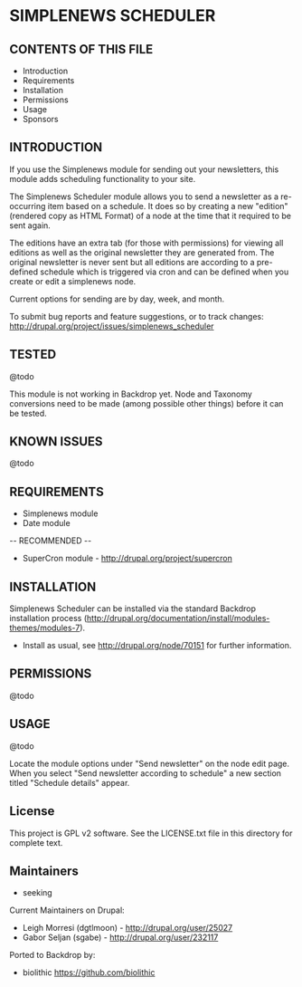 SIMPLENEWS SCHEDULER
===========

CONTENTS OF THIS FILE
---------------------

 - Introduction
 - Requirements
 - Installation
 - Permissions
 - Usage
 - Sponsors

INTRODUCTION
------------

If you use the Simplenews module for sending out your newsletters, this module adds scheduling functionality to your site.

The Simplenews Scheduler module allows you to send a newsletter as a re-occurring item
based on a schedule. It does so by creating a new "edition" (rendered copy as HTML Format)
of a node at the time that it required to be sent again.

The editions have an extra tab (for those with permissions) for viewing all editions as well as
the original newsletter they are generated from. The original newsletter is never sent but all
editions are according to a pre-defined schedule which is triggered via cron and can be
defined when you create or edit a simplenews node.

Current options for sending are by day, week, and month.

To submit bug reports and feature suggestions, or to track changes:
http://drupal.org/project/issues/simplenews_scheduler

TESTED
-----

@todo

This module is not working in Backdrop yet.  Node and Taxonomy conversions need to be made (among possible other things) before it can be tested.

KNOWN ISSUES
---------------------
@todo


REQUIREMENTS
------------

* Simplenews module
* Date module

-- RECOMMENDED --

* SuperCron module - http://drupal.org/project/supercron

INSTALLATION
------------

Simplenews Scheduler can be installed via the standard Backdrop installation process
(http://drupal.org/documentation/install/modules-themes/modules-7).

* Install as usual, see http://drupal.org/node/70151 for further information.

PERMISSIONS
------------

@todo


USAGE
-----
@todo

Locate the module options under "Send newsletter" on the node edit page. When you select
"Send newsletter according to schedule" a new section titled "Schedule details" appear.

License
-------

This project is GPL v2 software. See the LICENSE.txt file in this directory for
complete text.

Maintainers
-----------

- seeking

Current Maintainers on Drupal:

* Leigh Morresi (dgtlmoon) - <http://drupal.org/user/25027>
* Gabor Seljan (sgabe) - <http://drupal.org/user/232117>

Ported to Backdrop by:

 - biolithic <https://github.com/biolithic>

